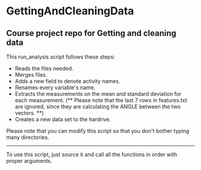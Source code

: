 # GettingAndCleaningData
## Course project repo for Getting and cleaning data

This run_analysis script follows these steps:

* Reads the files needed.
* Merges files.
* Adds a new field to denote activity names.
* Renames every variable's name.
* Extracts the measurements on the mean and standard deviation for each measurement. (** Please note that the last 7 rows in features.txt are ignored, since they are calculating the ANGLE between the two vectors. **)
* Creates a new data set to the hardrive.

Please note that you can modify this script so that you don't bother typing many directories.

_______
To use this script, just source it and call all the functions in order with proper arguments.